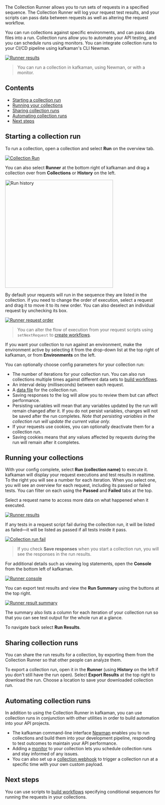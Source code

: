 The Collection Runner allows you to run sets of requests in a specified sequence. The Collection Runner will log your request test results, and your scripts can pass data between requests as well as altering the request workflow.

You can run collections against specific environments, and can pass data files into a run. Collection runs allow you to automate your API testing, and you can schedule runs using monitors. You can integrate collection runs to your CI/CD pipeline using kafkaman's CLI Newman.

[![Runner results](https://assets.postman.com/kafkaman-docs/runner-overview-v8.jpg)](https://assets.postman.com/kafkaman-docs/runner-overview-v8.jpg)

> You can run a collection in kafkaman, using Newman, or with a monitor.

## Contents

* [Starting a collection run](#starting-a-collection-run)
* [Running your collections](#running-your-collections)
* [Sharing collection runs](#sharing-collection-runs)
* [Automating collection runs](#automating-collection-runs)
* [Next steps](#next-steps)

## Starting a collection run

To run a collection, open a collection and select __Run__ on the overview tab.

[![Collection Run](https://assets.postman.com/kafkaman-docs/collection-run-button-v8.jpg)](https://assets.postman.com/kafkaman-docs/collection-run-button-v8.jpg)

You can also select __Runner__ at the bottom right of kafkaman and drag a collection over from __Collections__ or __History__ on the left.

<img alt="Run history" src="https://assets.postman.com/kafkaman-docs/run-history-v8.jpg" width="350px"/>

By default your requests will run in the sequence they are listed in the collection. If you need to change the order of execution, select a request and drag it to move it to its new order. You can also deselect an individual request by unchecking its box.

[![Runner request order](https://assets.postman.com/kafkaman-docs/runner-order-v8.jpg)](https://assets.postman.com/kafkaman-docs/runner-order-v8.jpg)

> You can alter the flow of execution from your request scripts using `setNextRequest` to [create workflows](/docs/running-collections/building-workflows/).

If you want your collection to run against an environment, make the environment active by selecting it from the drop-down list at the top right of kafkaman, or from __Environments__ on the left.

You can optionally choose config parameters for your collection run:

* The number of iterations for your collection run. You can also run collections multiple times against different data sets to [build workflows](/docs/running-collections/building-workflows/).
* An interval delay (milliseconds) between each request.
* A [data file](/docs/running-collections/working-with-data-files/) for the collection run.
* Saving responses to the log will allow you to review them but can affect performance.
* Persisting variables will mean that any variables updated by the run will remain changed after it. If you do not persist variables, changes will not be saved after the run completes. _Note that persisting variables in the collection run will update the current value only._
* If your requests use cookies, you can optionally deactivate them for a collection run.
* Saving cookies means that any values affected by requests during the run will remain after it completes.

## Running your collections

With your config complete, select __Run (collection name)__ to execute it. kafkaman will display your request executions and test results in realtime. To the right you will see a number for each iteration. When you select one, you will see an overview for each request, including its passed or failed tests. You can filter on each using the __Passed__ and __Failed__ tabs at the top.

Select a request name to access more data on what happened when it executed.

[![Runner results](https://assets.postman.com/kafkaman-docs/runner-results-v8.jpg)](https://assets.postman.com/kafkaman-docs/runner-results-v8.jpg)

If any tests in a request script fail during the collection run, it will be listed as failed—it will be listed as passed if all tests inside it pass.

[![Collection run fail](https://assets.postman.com/kafkaman-docs/run-fail-v8.jpg)](https://assets.postman.com/kafkaman-docs/run-fail-v8.jpg)

> If you check __Save responses__ when you start a collection run, you will see the responses in the run results.

For additional details such as viewing log statements, open the __Console__ from the bottom left of kafkaman.

[![Runner console](https://assets.postman.com/kafkaman-docs/run-console-v8.jpg)](https://assets.postman.com/kafkaman-docs/run-console-v8.jpg)

You can export test results and view the __Run Summary__ using the buttons at the top right.

[![Runner result summary](https://assets.postman.com/kafkaman-docs/run-overview-v8.jpg)](https://assets.postman.com/kafkaman-docs/run-overview-v8.jpg)

The summary also lists a column for each iteration of your collection run so that you can see test output for the whole run at a glance.

To navigate back select __Run Results__.

## Sharing collection runs

You can share the run results for a collection, by exporting them from the Collection Runner so that other people can analyze them.

To export a collection run, open it in the __Runner__ (using __History__ on the left if you don't still have the run open). Select __Export Results__ at the top right to download the run. Choose a location to save your downloaded collection run.

## Automating collection runs

In addition to using the Collection Runner in kafkaman, you can use collection runs in conjunction with other utilities in order to build automation into your API projects.

* The kafkaman command-line interface [Newman](/docs/running-collections/using-newman-cli/command-line-integration-with-newman/) enables you to run collections and build them into your development pipeline, responding to test outcomes to maintain your API performance.
* Adding a [monitor](/docs/monitoring-your-api/intro-monitors/) to your collection lets you schedule collection runs and stay informed of any issues.
* You can also set up a [collection webhook](/docs/running-collections/collection-webhooks/) to trigger a collection run at a specific time with your own custom payload.

## Next steps

You can use scripts to [build workflows](/docs/running-collections/building-workflows/) specifying conditional sequences for running the requests in your collections.
